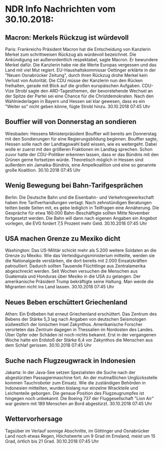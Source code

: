 # NDR Info Nachrichten vom 30.10.2018:


## Macron: Merkels Rückzug ist würdevoll
Paris:    Frankreichs Präsident Macron hat die Entscheidung von Kanzlerin Merkel zum schrittweisen Rückzug als würdevoll bezeichnet. Die Ankündigung sei außerordentlich respektabel, sagte Macron. Er bewundere Merkel dafür. Die Kanzlerin habe nie die Werte Europas vergessen und das Land mit viel Mut regiert. EU-Haushaltskommissar Oettinger erklärte in der "Neuen Osnabrücker Zeitung", durch ihren Rückzug drohe Merkel kein Verlust von Autorität. Die CDU müsse der Kanzlerin nun den Rücken freihalten, gerade mit Blick auf die großen europäischen Aufgaben. CDU-Vize Strobl sagte den ARD-Tagesthemen, der bevorstehende Wechsel an der Spitze der Partei sei eine Chance für die Christdemokraten. Nach den Wahlniederlagen in Bayern und Hessen sei klar gewesen, dass es ein "Weiter so" nicht geben könne, fügte Strobl hinzu. 30.10.2018 07:45 Uhr 

## Bouffier will von Donnerstag an sondieren
Wiesbaden:	Hessens Ministerpräsident Bouffier will bereits am Donnerstag mit den Sondierungen für eine Regierungsbildung beginnen. Bouffier sagte, Hessen solle nach der Landtagswahl bald wissen, wie es weitergeht. Dabei wolle er zuerst mit den größeren Fraktionen im Landtag sprechen. Schon zuvor hatte der CDU-Politiker erkennen lassen, dass er das Bündnis mit den Grünen gerne fortsetzen würde. Theoretisch möglich in Hessen sind außerdem ein Jamaika-Bündnis, eine Ampelkoalition und eine so genannte große Koalition. 30.10.2018 07:45 Uhr 

## Wenig Bewegung bei Bahn-Tarifgesprächen
Berlin:	Die Deutsche Bahn und die Eisenbahn- und Verkehrsgewerkschaft haben ihre Tarifverhandlungen vertagt. Nach zehnstündigen Beratungen teilten beide Seiten mit, es gebe lediglich in Teilfragen eine Annäherung. Die Gespräche für etwa 160.000 Bahn-Beschäftigte sollten Mitte November fortgesetzt werden. Die Bahn will dann nach eigenen Angaben ein Angebot vorlegen, die EVG fordert 7,5 Prozent mehr Geld. 30.10.2018 07:45 Uhr 

## USA machen Grenze zu Mexiko dicht
Washington: 	Das US-Militär schickt mehr als 5.200 weitere Soldaten an die Grenze zu Mexiko. Wie das Verteidigungsministerium mitteilte, werden sie die Nationalgarde verstärken, die dort bereits mit 2.000 Einsatzkräften patroulliert. Dadurch sollten Tausende Flüchtlinge aus Zentralamerika abgeschreckt werden. Seit Wochen versuchen die Menschen aus Guatemala und Honduras über Mexiko in die USA zu gelangen. Der amerikanische Präsident Trump bekräftigte seine Haltung. Man werde die Migranten nicht ins Land lassen. 30.10.2018 07:45 Uhr 

## Neues Beben erschüttert Griechenland
Athen: Ein Erdbeben hat erneut Griechenland erschüttert. Das Zentrum des Bebens der Stärke 5,3 lag nach Angaben von deutschen Seismologen südwestlich der Ionischen Insel Zakynthos. Amerikanische Forscher verorteten das Zentrum dagegen in Thessalien im Nordosten des Landes. Über Opfer oder Schäden ist noch nichts bekannt. Erst in der vergangenen Woche hatte ein Erdstoß der Stärke 6,4 vor Zakynthos die Menschen aus dem Schlaf gerissen. 30.10.2018 07:45 Uhr 

## Suche nach Flugzeugwrack in Indonesien
Jakarta: In der Java-See setzen Spezialisten die Suche nach der abgestürzten Passagiermaschine fort. An der mutmaßlichen Unglücksstelle kommen Tauchroboter zum Einsatz. Wie die zuständigen Behörden in Indonesien mitteilten, wurden bislang nur einzelne Wrackteile und Leichenteile geborgen. Die genaue Position des Flugzeugrumpfes ist hingegen noch unbekannt. Die Boeing 737 der Fluggesellschaft "Lion Air" war gestern mit 189 Menschen an Bord abgestürzt. 30.10.2018 07:45 Uhr 

## Wettervorhersage
Tagsüber im Verlauf sonnige Abschnitte, im Göttinger und Osnabrücker Land noch etwas Regen, Höchstwerte um 9 Grad im Emsland, meist um 15 Grad, örtlich bis 21 Grad. 30.10.2018 07:45 Uhr 

